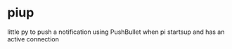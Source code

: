 # piup
little py to push a notification using PushBullet when pi startsup and has an active connection
